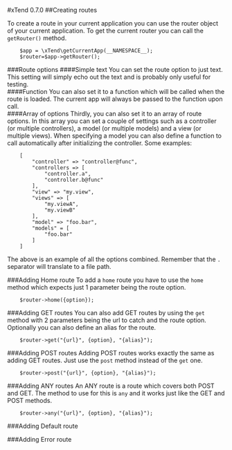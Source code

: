 #xTend 0.7.0
##Creating routes

To create a route in your current application you can use the router object of your current application. To get the current router you can call the `getRouter()` method.
```
    $app = \xTend\getCurrentApp(__NAMESPACE__);
    $router=$app->getRouter();
```

###Route options
####Simple text
You can set the route option to just text. This setting will simply echo out the text and is probably only useful for testing.  
####Function
You can also set it to a function which will be called when the route is loaded. The current app will always be passed to the function upon call.  
####Array of options
Thirdly, you can also set it to an array of route options. In this array you can set a couple of settings such as a controller (or multiple controllers), a model (or multiple models) and a view (or multiple views). When specifying a model you can also define a function to call automatically after initializing the controller. Some examples:  
```
    [
        "controller" => "controller@func",
        "controllers => [
            "controller.a",
            "controller.b@func"
        ],
        "view" => "my.view",
        "views" => [
            "my.viewA",
            "my.viewB"
        ],
        "model" => "foo.bar",
        "models" = [
            "foo.bar"
        ]
    ]
```
The above is an example of all the options combined. Remember that the `.` separator will translate to a file path.

###Adding Home route
To add a `home` route you have to use the `home` method which expects just 1 parameter being the route option.
```
    $router->home({option});
```

###Adding GET routes
You can also add GET routes by using the `get` method with 2 parameters being the url to catch and the route option. Optionally you can also define an alias for the route.
```
    $router->get("{url}", {option}, "{alias}");
```

###Adding POST routes
Adding POST routes works exactly the same as adding GET routes. Just use the `post` method instead of the `get` one.
```
    $router->post("{url}", {option}, "{alias}");
```

###Adding ANY routes
An ANY route is a route which covers both POST and GET. The method to use for this is `any` and it works just like the GET and POST methods.
```
    $router->any("{url}", {option}, "{alias}");
```

###Adding Default route


###Adding Error route
